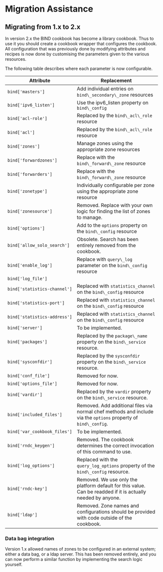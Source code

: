 # Migration Assistance

## Migrating from 1.x to 2.x

In version 2.x the BIND cookbook has become a library cookbook. Thus to use it
you should create a cookbook wrapper that configures the cookbook. All
configuration that was previously done by modifying attributes and recipes is
now done by customising the parameters given to the various resources.

The following table describes where each parameter is now configurable.

| Attribute | Replacement |
| --------- | ----------- |
| `bind['masters']` | Add individual entries on `bind\_secondary\_zone` resources |
| `bind['ipv6_listen']` | Use the ipv6\_listen property on `bind\_config` |
| `bind['acl-role']` | Replaced by the `bind\_acl\_role` resource|
| `bind['acl']` | Replaced by the `bind\_acl\_role` resource|
| `bind['zones']` | Manage zones using the appropriate zone resources |
| `bind['forwardzones']` | Replace with the `bind\_forward\_zone` resource |
| `bind['forwarders']` | Replace with the `bind\_forward\_zone` resource |
| `bind['zonetype']` | Individually configurable per zone using the appropriate zone resource |
| `bind['zonesource']` | Removed. Replace with your own logic for finding the list of zones to manage. |
| `bind['options']` | Add to the `options` property on the `bind\_config` resource |
| `bind['allow_solo_search']` | Obsolete. Search has been entirely removed from the cookbook. |
| `bind['enable_log']` | Replace with `query\_log` parameter on the `bind\_config` resource |
| `bind['log_file']` | |
| `bind['statistics-channel']` | Replaced with `statistics_channel` on the `bind\_config` resource |
| `bind['statistics-port']` | Replaced with `statistics_channel` on the `bind\_config` resource |
| `bind['statistics-address']` | Replaced with `statistics_channel` on the `bind\_config` resource |
| `bind['server']` | To be implemented. |
| `bind['packages']` | Replaced by the `package\_name` property on the `bind\_service` resource. |
| `bind['sysconfdir']` | Replaced by the `sysconfdir` property on the `bind\_service` resource. |
| `bind['conf_file']` | Removed for now. |
| `bind['options_file']` | Removed for now. |
| `bind['vardir']` | Replaced by the `vardir` property on the `bind\_service` resource. |
| `bind['included_files']` | Removed. Add additional files via normal chef methods and include via the `options` property of `bind\_config`. |
| `bind['var_cookbook_files']` | To be implemented. |
| `bind['rndc_keygen']` | Removed. The cookbook determines the correct invocation of this command to use. |
| `bind['log_options']` | Replaced with the `query_log_options` property of the `bind\_config` resource. |
| `bind['rndc-key']` | Removed. We use only the platform default for this value. Can be readded if it is actually needed by anyone. |
| `bind['ldap']` | Removed. Zone names and configurations should be provided with code outside of the cookbook. |

### Data bag integration

Version 1.x allowed names of zones to be configured in an external system;
either a data bag, or a ldap server. This has been removed entirely, and you
can now perform a similar function by implementing the search logic yourself.
